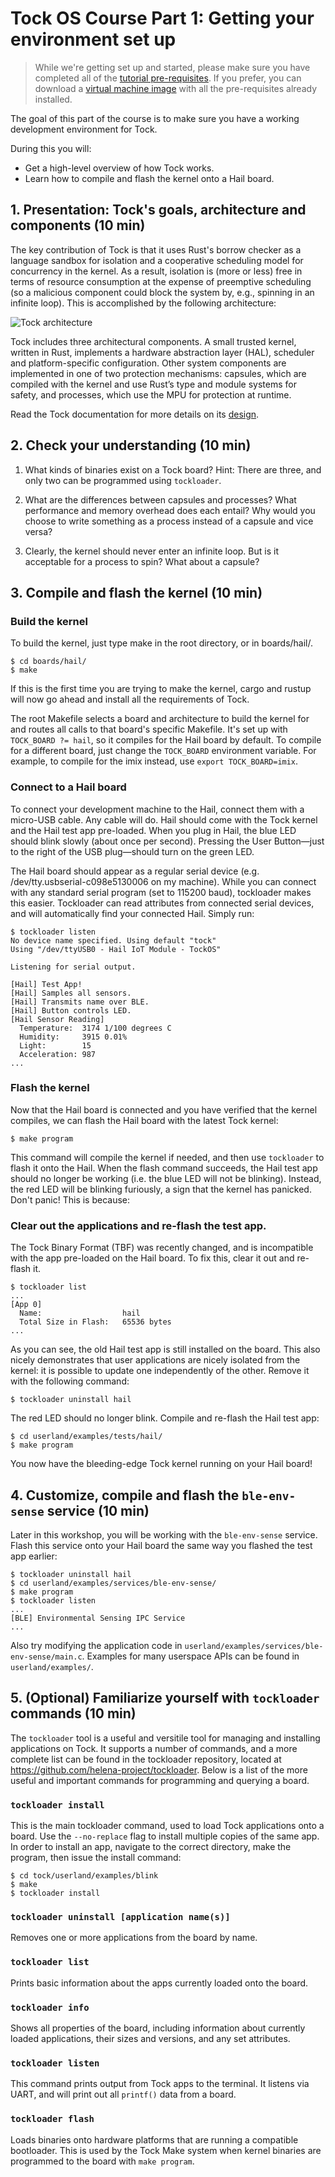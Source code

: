 # Tock OS Course Part 1: Getting your environment set up

> While we're getting set up and started, please make sure you have
> completed all of the [tutorial pre-requisites](./#pre-requisites).
> If you prefer, you can download a
> [virtual machine image](./#virtual-machine) with all the pre-requisites
> already installed.

The goal of this part of the course is to make sure you have a working
development environment for Tock.

During this you will:

- Get a high-level overview of how Tock works.
- Learn how to compile and flash the kernel onto a Hail board.

## 1. Presentation: Tock's goals, architecture and components (10 min)

The key contribution of Tock is that it uses Rust's borrow checker as a
language sandbox for isolation and a cooperative scheduling model for
concurrency in the kernel.  As a result, isolation is (more or less) free in
terms of resource consumption at the expense of preemptive scheduling (so a
malicious component could block the system by, e.g., spinning in an infinite
loop). This is accomplished by the following architecture:

![Tock architecture](../../architecture.png)

Tock includes three architectural components. A small trusted kernel, written
in Rust, implements a hardware abstraction layer (HAL), scheduler and
platform-specific configuration. Other system components are implemented in one
of two protection mechanisms: capsules, which are compiled with the kernel and
use Rust’s type and module systems for safety, and processes, which use the MPU
for protection at runtime.

Read the Tock documentation for more details on its
[design](https://www.tockos.org/documentation/design).

## 2. Check your understanding (10 min)

1. What kinds of binaries exist on a Tock board? Hint: There are three, and
   only two can be programmed using `tockloader`.

2. What are the differences between capsules and processes? What performance
   and memory overhead does each entail? Why would you choose to write
   something as a process instead of a capsule and vice versa?

3. Clearly, the kernel should never enter an infinite loop. But is it
   acceptable for a process to spin? What about a capsule?

## 3. Compile and flash the kernel (10 min)

### Build the kernel

To build the kernel, just type make in the root directory, or in boards/hail/.

    $ cd boards/hail/
    $ make

If this is the first time you are trying to make the kernel, cargo and rustup
will now go ahead and install all the requirements of Tock.

The root Makefile selects a board and architecture to build the kernel for and
routes all calls to that board's specific Makefile. It's set up with
`TOCK_BOARD ?= hail`, so it compiles for the Hail board by default. To compile
for a different board, just change the `TOCK_BOARD` environment variable. For
  example, to compile for the imix instead, use `export TOCK_BOARD=imix`.

### Connect to a Hail board

To connect your development machine to the Hail, connect them with a micro-USB
cable. Any cable will do. Hail should come with the Tock kernel and the Hail
test app pre-loaded. When you plug in Hail, the blue LED should blink slowly
(about once per second). Pressing the User Button—just to the right of the USB
plug—should turn on the green LED.

The Hail board should appear as a regular serial device (e.g.
/dev/tty.usbserial-c098e5130006 on my machine). While you can connect with any
standard serial program (set to 115200 baud), tockloader makes this easier.
Tockloader can read attributes from connected serial devices, and will
automatically find your connected Hail. Simply run:

    $ tockloader listen
    No device name specified. Using default "tock"
    Using "/dev/ttyUSB0 - Hail IoT Module - TockOS"

    Listening for serial output.

    [Hail] Test App!
    [Hail] Samples all sensors.
    [Hail] Transmits name over BLE.
    [Hail] Button controls LED.
    [Hail Sensor Reading]
      Temperature:  3174 1/100 degrees C
      Humidity:     3915 0.01%
      Light:        15
      Acceleration: 987
    ...

### Flash the kernel

Now that the Hail board is connected and you have verified that the kernel
compiles, we can flash the Hail board with the latest Tock kernel:

    $ make program

This command will compile the kernel if needed, and then use `tockloader` to
flash it onto the Hail. When the flash command succeeds, the Hail test app
should no longer be working (i.e. the blue LED will not be blinking). Instead,
the red LED will be blinking furiously, a sign that the kernel has panicked.
Don't panic! This is because:

### Clear out the applications and re-flash the test app.

The Tock Binary Format (TBF) was recently changed, and is incompatible with the
app pre-loaded on the Hail board. To fix this, clear it out and re-flash it.

    $ tockloader list
    ...
    [App 0]
      Name:                  hail
      Total Size in Flash:   65536 bytes
    ...

As you can see, the old Hail test app is still installed on the board. This
also nicely demonstrates that user applications are nicely isolated from the
kernel: it is possible to update one independently of the other. Remove it with
the following command:

    $ tockloader uninstall hail

The red LED should no longer blink. Compile and re-flash the Hail test app:

    $ cd userland/examples/tests/hail/
    $ make program

You now have the bleeding-edge Tock kernel running on your Hail board!

## 4. Customize, compile and flash the `ble-env-sense` service (10 min)

Later in this workshop, you will be working with the `ble-env-sense` service.
Flash this service onto your Hail board the same way you flashed the test app
earlier:

    $ tockloader uninstall hail
    $ cd userland/examples/services/ble-env-sense/
    $ make program
    $ tockloader listen
    ...
    [BLE] Environmental Sensing IPC Service
    ...

Also try modifying the application code in
`userland/examples/services/ble-env-sense/main.c`. Examples for many userspace
APIs can be found in `userland/examples/`.

## 5. (Optional) Familiarize yourself with `tockloader` commands (10 min)
The `tockloader` tool is a useful and versitile tool for managing and installing
applications on Tock. It supports a number of commands, and a more complete
list can be found in the tockloader repository, located at 
https://github.com/helena-project/tockloader. Below is a list of the more useful
and important commands for programming and querying a board.

### `tockloader install`
This is the main tockloader command, used to load Tock applications onto a
board. Use the `--no-replace` flag to install multiple copies of the same app.
In order to install an app, navigate to the correct directory, make the program,
then issue the install command:

    $ cd tock/userland/examples/blink
    $ make
    $ tockloader install

### `tockloader uninstall [application name(s)]`
Removes one or more applications from the board by name.

### `tockloader list`
Prints basic information about the apps currently loaded onto the board.

### `tockloader info`
Shows all properties of the board, including information about currently
loaded applications, their sizes and versions, and any set attributes.

### `tockloader listen`
This command prints output from Tock apps to the terminal. It listens via UART,
and will print out all `printf()` data from a board.

### `tockloader flash`
Loads binaries onto hardware platforms that are running a compatible bootloader.
This is used by the Tock Make system when kernel binaries are programmed to the
board with `make program`.
